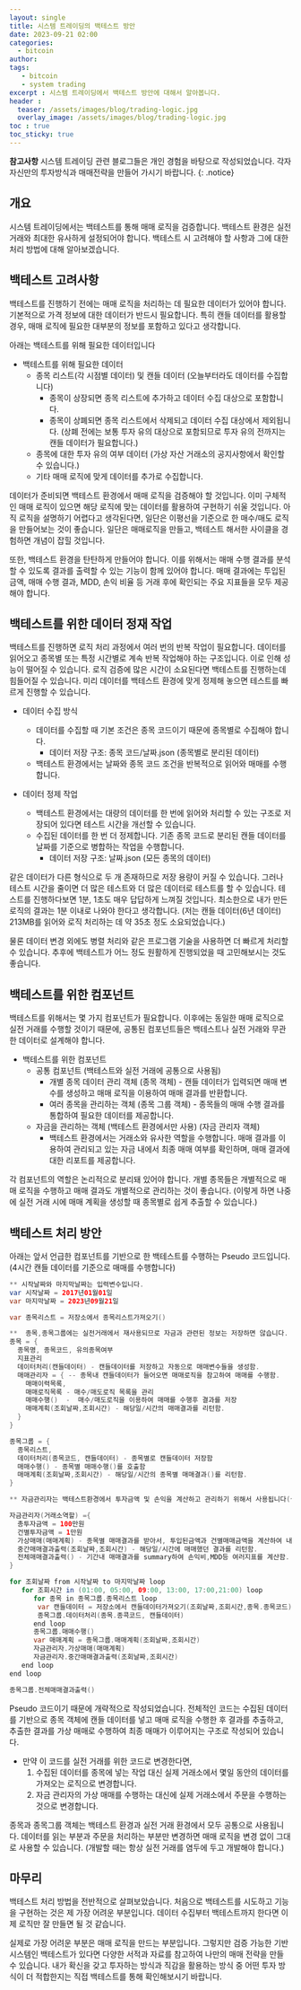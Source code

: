 ```yaml
---
layout: single
title: 시스템 트레이딩의 백테스트 방안
date: 2023-09-21 02:00
categories: 
  - bitcoin
author: 
tags: 
   - bitcoin
   - system trading
excerpt : 시스템 트레이딩에서 백테스트 방안에 대해서 알아봅니다.
header :
  teaser: /assets/images/blog/trading-logic.jpg
  overlay_image: /assets/images/blog/trading-logic.jpg
toc : true  
toc_sticky: true
---
```


**참고사항** 시스템 트레이딩 관련 블로그들은 개인 경험을 바탕으로 작성되었습니다. 각자 자신만의 투자방식과 매매전략을 만들어 가시기 바랍니다.
{: .notice} 

## 개요

시스템 트레이딩에서는 백테스트를 통해 매매 로직을 검증합니다. 백테스트 환경은 실전거래와 최대한 유사하게 설정되어야 합니다. 백테스트 시 고려해야 할 사항과 그에 대한 처리 방법에 대해 알아보겠습니다.

## 백테스트 고려사항

백테스트를 진행하기 전에는 매매 로직을 처리하는 데 필요한 데이터가 있어야 합니다. 기본적으로 가격 정보에 대한 데이터가 반드시 필요합니다. 특히 캔들 데이터를 활용할 경우, 매매 로직에 필요한 대부분의 정보를 포함하고 있다고 생각합니다.
  
아래는 백테스트를 위해 필요한 데이터입니다

- 백테스트를 위해 필요한 데이터
  - 종목 리스트(각 시점별 데이터) 및 캔들 데이터 (오늘부터라도 데이터를 수집합니다)
    - 종목이 상장되면 종목 리스트에 추가하고 데이터 수집 대상으로 포함합니다.
    - 종목이 상폐되면 종목 리스트에서 삭제되고 데이터 수집 대상에서 제외됩니다. (상폐 전에는 보통 투자 유의 대상으로 포함되므로 투자 유의 전까지는 캔들 데이터가 필요합니다.)
  - 종목에 대한 투자 유의 여부 데이터 (가상 자산 거래소의 공지사항에서 확인할 수 있습니다.)
  - 기타 매매 로직에 맞게 데이터를 추가로 수집합니다.

데이터가 준비되면 백테스트 환경에서 매매 로직을 검증해야 할 것입니다. 이미 구체적인 매매 로직이 있으면 해당 로직에 맞는 데이터를 활용하여 구현하기 쉬울 것입니다.
아직 로직을 설명하기 어렵다고 생각된다면, 일단은 이평선을 기준으로 한 매수/매도 로직을 만들어보는 것이 좋습니다.
일단은 매매로직을 만들고, 백테스트 해서한 사이클을 경험하면 개념이 잡힐 것입니다.

또한, 백테스트 환경을 탄탄하게 만들어야 합니다. 이를 위해서는 매매 수행 결과를 분석할 수 있도록 결과를 출력할 수 있는 기능이 함께 있어야 합니다. 매매 결과에는 투입된 금액, 매매 수행 결과, MDD, 손익 비율 등 거래 후에 확인되는 주요 지표들을 모두 제공해야 합니다.

## 백테스트를 위한 데이터 정재 작업

백테스트를 진행하면 로직 처리 과정에서 여러 번의 반복 작업이 필요합니다. 데이터를 읽어오고 종목별 또는 특정 시간별로 계속 반복 작업해야 하는 구조입니다. 이로 인해 성능이 떨어질 수 있습니다. 로직 검증에 많은 시간이 소요된다면 백테스트를 진행하는데 힘들어질 수 있습니다. 미리 데이터를 백테스트 환경에 맞게 정제해 놓으면 테스트를 빠르게 진행할 수 있습니다.

- 데이터 수집 방식
  - 데이터를 수집할 때 기본 조건은 종목 코드이기 때문에 종목별로 수집해야 합니다.
    - 데이터 저장 구조: 종목 코드/날짜.json (종목별로 분리된 데이터)
  - 백테스트 환경에서는 날짜와 종목 코드 조건을 반복적으로 읽어와 매매를 수행합니다.

- 데이터 정제 작업
  - 백테스트 환경에서는 대량의 데이터를 한 번에 읽어와 처리할 수 있는 구조로 저장되어 있다면 테스트 시간을 개선할 수 있습니다.
  - 수집된 데이터를 한 번 더 정제합니다. 기존 종목 코드로 분리된 캔들 데이터를 날짜를 기준으로 병합하는 작업을 수행합니다.
    - 데이터 저장 구조: 날짜.json (모든 종목의 데이터)

같은 데이터가 다른 형식으로 두 개 존재하므로 저장 용량이 커질 수 있습니다. 그러나 테스트 시간을 줄이면 더 많은 테스트와 더 많은 데이터로 테스트를 할 수 있습니다. 테스트를 진행하다보면 1분, 1초도 매우 답답하게 느껴질 것입니다. 최소한으로 내가 만든 로직의 결과는 1분 이내로 나와야 한다고 생각합니다. (저는 캔들 데이터(6년 데이터) 213MB를 읽어와 로직 처리하는 데 약 35초 정도 소요되었습니다.)

물론 데이터 변경 외에도 병렬 처리와 같은 프로그램 기술을 사용하면 더 빠르게 처리할 수 있습니다. 추후에 백테스트가 어느 정도 원활하게 진행되었을 때 고민해보시는 것도 좋습니다.

## 백테스트를 위한 컴포넌트

백테스트를 위해서는 몇 가지 컴포넌트가 필요합니다. 이후에는 동일한 매매 로직으로 실전 거래를 수행할 것이기 때문에, 공통된 컴포넌트들은 백테스트나 실전 거래와 무관한 데이터로 설계해야 합니다.


- 백테스트를 위한 컴포넌트
  - 공통 컴포넌트 (백테스트와 실전 거래에 공통으로 사용됨)
    - 개별 종목 데이터 관리 객체 (종목 객체) - 캔들 데이터가 입력되면 매매 변수를 생성하고 매매 로직을 이용하여 매매 결과를 반환합니다.
    - 여러 종목을 관리하는 객체 (종목 그룹 객체) - 종목들의 매매 수행 결과를 통합하여 필요한 데이터를 제공합니다.
  - 자금을 관리하는 객체 (백테스트 환경에서만 사용) (자금 관리자 객체) 
    - 백테스트 환경에서는 거래소와 유사한 역할을 수행합니다. 매매 결과를 이용하여 관리되고 있는 자금 내에서 최종 매매 여부를 확인하며, 매매 결과에 대한 리포트를 제공합니다.

각 컴포넌트의 역할은 논리적으로 분리돼 있어야 합니다. 개별 종목들은 개별적으로 매매 로직을 수행하고 매매 결과도 개별적으로 관리하는 것이 좋습니다. (이렇게 하면 나중에 실전 거래 시에 매매 계획을 생성할 때 종목별로 쉽게 추출할 수 있습니다.)

## 백테스트 처리 방안

아래는 앞서 언급한 컴포넌트를 기반으로 한 백테스트를 수행하는 Pseudo 코드입니다.
(4시간 캔들 데이터를 기준으로 매매를 수행합니다)

```java
** 시작날짜와 마지막날짜는 입력변수입니다.
var 시작날짜 = 2017년01월01일
var 마지막날짜 = 2023년09월21일

var 종목리스트 = 저장소에서 종목리스트가져오기()

**  종목,종목그룹에는 실전거래에서 재사용되므로 자금과 관련된 정보는 저장하면 않습니다. 
종목 = {
  종목명, 종목코드, 유의종목여부
  지표관리
  데이터처리(캔들데이터) - 캔들데이터를 저장하고 자동으로 매매변수들을 생성함.
  매매관리자 = { -- 종목내 캔들데이터가 들어오면 매매로직을 참고하여 매매를 수행함. 
    매매이력목록, 
    매매로직목록 - 매수/매도로직 목록을 관리
    매매수행()  -  매수/매도로직을 이용하여 매매를 수행후 결과를 저장
    매매계획(조회날짜,조회시간) - 해당일/시간의 매매결과를 리턴함.
  }
}

종목그룹 = {
  종목리스트,
  데이터처리(종목코드, 캔들데이터) - 종목별로 캔들데이터 저장함
  매매수행() - 종목별 매매수행()를 호출함
  매매계획(조회날짜,조회시간) - 해당일/시간의 종목별 매매결과()를 리턴함.
}

** 자금관리자는 백테스트환경에서 투자금액 및 손익을 계산하고 관리하기 위해서 사용됩니다(실전투자환경에서는 거래소에서 자금관리가 되고 있으로 자금관리자는 사용되지 않습니다)

자금관리자(거래소역할) ={
  총투자금액 = 100만원
  건별투자금액 = 1만원
  가상매매(매매계획) - 종목별 매매결과를 받아서, 투입된금액과 건별매매금액을 계산하여 내부
  중간매매결과출력(조회날짜,조회시간) - 해당일/시간에 매매했던 결과를 리턴함.
  전체매매결과출력() - 기간내 매매결과를 summary하여 손익비,MDD등 여러지표를 계산함.
}

for 조회날짜 from 시작날짜 to 마지막날짜 loop
   for 조회시간 in (01:00, 05:00, 09:00, 13:00, 17:00,21:00) loop
      for 종목 in 종목그룹.종목리스트 loop
       var 캔들데이터 = 저장소에서 캔들데이터가져오기(조회날짜,조회시간,종목.종목코드)
       종목그룹.데이터처리(종목.종콕코드, 캔들데이터)
      end loop
      종목그룹.매매수행()
      var 매매계획 = 종목그룹.매매계획(조회날짜,조회시간)
      자금관리자.가상매매(매매계획)
      자금관리자.중간매매결과출력(조회날짜,조회시간)
   end loop
end loop

종목그룹.전체매매결과출력()
```

Pseudo 코드이기 때문에 개략적으로 작성되었습니다. 전체적인 코드는 수집된 데이터를 기반으로 종목 객체에 캔들 데이터를 넣고 매매 로직을 수행한 후 결과를 추출하고, 추출한 결과를 가상 매매로 수행하여 최종 매매가 이루어지는 구조로 작성되어 있습니다.

- 만약 이 코드를 실전 거래를 위한 코드로 변경한다면, 
  1. 수집된 데이터를 종목에 넣는 작업 대신 실제 거래소에서 몇일 동안의 데이터를 가져오는 로직으로 변경합니다.
  2. 자금 관리자의 가상 매매를 수행하는 대신에 실제 거래소에서 주문을 수행하는 것으로 변경합니다.

종목과 종목그룹 객체는 백테스트 환경과 실전 거래 환경에서 모두 공통으로 사용됩니다. 데이터를 읽는 부분과 주문을 처리하는 부분만 변경하면 매매 로직을 변경 없이 그대로 사용할 수 있습니다. (개발할 때는 항상 실전 거래를 염두에 두고 개발해야 합니다.)

## 마무리

백테스트 처리 방법을 전반적으로 살펴보았습니다. 처음으로 백테스트를 시도하고 기능을 구현하는 것은 제 가장 어려운 부분입니다. 데이터 수집부터 백테스트까지 한다면 이제 로직만 잘 만들면 될 것 같습니다.

실제로 가장 어려운 부분은 매매 로직을 만드는 부분입니다. 그렇지만 검증 가능한 기반 시스템인 백테스트가 있다면 다양한 서적과 자료를 참고하여 나만의 매매 전략을 만들 수 있습니다. 내가 확신을 갖고 투자하는 방식과 직감을 활용하는 방식 중 어떤 투자 방식이 더 적합한지는 직접 백테스트를 통해 확인해보시기 바랍니다.